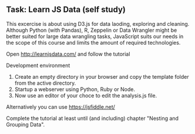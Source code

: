 ## Task: Learn JS Data (self study)

This excercise is about using D3.js for data laoding, exploring and cleaning. Although Python (with Pandas), R, Zeppelin or Data Wrangler might be better suited for large data wrangling tasks, JavaScript suits our needs in the scope of this course and limits the amount of required technologies.


Open http://learnjsdata.com/ and follow the tutorial


Development environment  
1. Create an empty directory in your browser and copy the template folder from the active
directory.
2. Startup a webserver using Python, Ruby or Node.
3. Now use an editor of your choce to edit the analysis.js file.

Alternatively you can use https://jsfiddle.net/

Complete the tutorial at least until (and including) chapter "Nesting and Grouping Data".